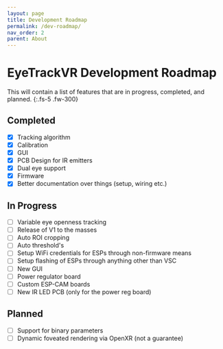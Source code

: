 ```yaml
---
layout: page
title: Development Roadmap
permalink: /dev-roadmap/
nav_order: 2
parent: About
---
```



# EyeTrackVR Development Roadmap

This will contain a list of features that are in progress, completed, and planned.
{:.fs-5 .fw-300}

## Completed

- [x] Tracking algorithm
- [x] Calibration
- [x] GUI
- [X] PCB Design for IR emitters
- [X] Dual eye support
- [X] Firmware
- [X] Better documentation over things (setup, wiring etc.)

## In Progress


- [ ] Variable eye openness tracking
- [ ] Release of V1 to the masses
- [ ] Auto ROI cropping
- [ ] Auto threshold's
- [ ] Setup WiFi credentials for ESPs through non-firmware means
- [ ] Setup flashing of ESPs through anything other than VSC
- [ ] New GUI
- [ ] Power regulator board
- [ ] Custom ESP-CAM boards
- [ ] New IR LED PCB (only for the power reg board)

## Planned

- [ ] Support for binary parameters
- [ ] Dynamic foveated rendering via OpenXR (not a guarantee)
